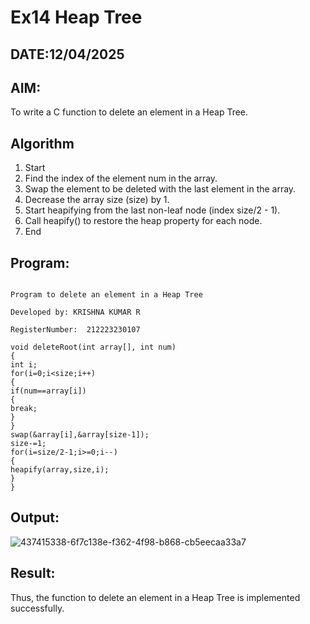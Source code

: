 # Ex14 Heap Tree
## DATE:12/04/2025
## AIM:
To write a C function to delete an element in a Heap Tree.

## Algorithm
1. Start 
2. Find the index of the element num in the array. 
3. Swap the element to be deleted with the last element in the array. 
4. Decrease the array size (size) by 1. 
5. Start heapifying from the last non-leaf node (index size/2 - 1). 
6. Call heapify() to restore the heap property for each node. 
7. End

## Program:
```

Program to delete an element in a Heap Tree

Developed by: KRISHNA KUMAR R

RegisterNumber:  212223230107
```
```
void deleteRoot(int array[], int num) 
{ 
int i; 
for(i=0;i<size;i++) 
{ 
if(num==array[i]) 
{ 
break; 
} 
} 
swap(&array[i],&array[size-1]); 
size-=1; 
for(i=size/2-1;i>=0;i--) 
{ 
heapify(array,size,i); 
} 
}
```

## Output:

![437415338-6f7c138e-f362-4f98-b868-cb5eecaa33a7](https://github.com/user-attachments/assets/b1880cd7-b5b8-4bf3-972e-61861cbc8ac5)


## Result:

Thus, the function to delete an element in a Heap Tree is implemented successfully.
